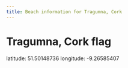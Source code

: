 ```yaml
---
title: Beach information for Tragumna, Cork
---
```

# Tragumna, Cork <span class="material-icons blue-flag">flag</span>

<div class="location-info">latitude: 51.50148736 longitude: -9.26585407</div>
<div></div>